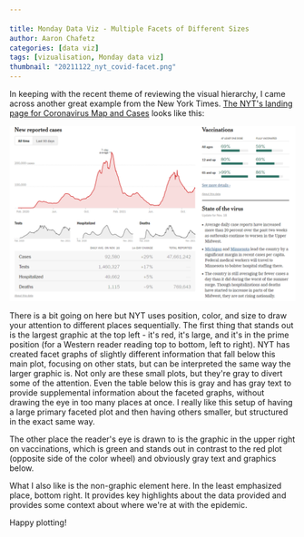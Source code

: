 ```yaml
---

title: Monday Data Viz - Multiple Facets of Different Sizes
author: Aaron Chafetz
categories: [data viz]
tags: [vizualisation, Monday data viz]
thumbnail: "20211122_nyt_covid-facet.png"
---
```


In keeping with the recent theme of reviewing the visual hierarchy, I came across another great example from the New York Times. [The NYT's landing page for Coronavirus Map and Cases](https://www.nytimes.com/interactive/2021/us/covid-cases.html) looks like this:

![image.png](/assets/images/posts/20211122_nyt_covid-facet.png)

There is a bit going on here but NYT uses position, color, and size to draw your attention to different places sequentially. The first thing that stands out is the largest graphic at the top left -  it's red, it's large, and it's in the prime position (for a Western reader reading top to bottom, left to right). NYT has created facet graphs of slightly different information that fall below this main plot, focusing on other stats, but can be interpreted the same way the larger graphic is. Not only are these small plots, but they're gray to divert some of the attention. Even the table below this is gray and has gray text to provide supplemental information about the faceted graphs, without drawing the eye in too many places at once. I really like this setup of having a large primary faceted plot and then having others smaller, but structured in the exact same way.

The other place the reader's eye is drawn to is the graphic in the upper right on vaccinations, which is green and stands out in contrast to the red plot (opposite side of the color wheel) and obviously gray text and graphics below.

What I also like is the non-graphic element here. In the least emphasized place, bottom right. It provides key highlights about the data provided and provides some context about where we're at with the epidemic. 

 Happy plotting!